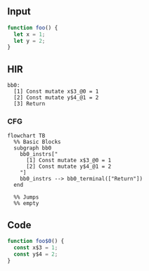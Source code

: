 
## Input

```javascript
function foo() {
  let x = 1;
  let y = 2;
}

```

## HIR

```
bb0:
  [1] Const mutate x$3_@0 = 1
  [2] Const mutate y$4_@1 = 2
  [3] Return

```

### CFG

```mermaid
flowchart TB
  %% Basic Blocks
  subgraph bb0
    bb0_instrs["
      [1] Const mutate x$3_@0 = 1
      [2] Const mutate y$4_@1 = 2
    "]
    bb0_instrs --> bb0_terminal(["Return"])
  end

  %% Jumps
  %% empty
```

## Code

```javascript
function foo$0() {
  const x$3 = 1;
  const y$4 = 2;
}

```
      